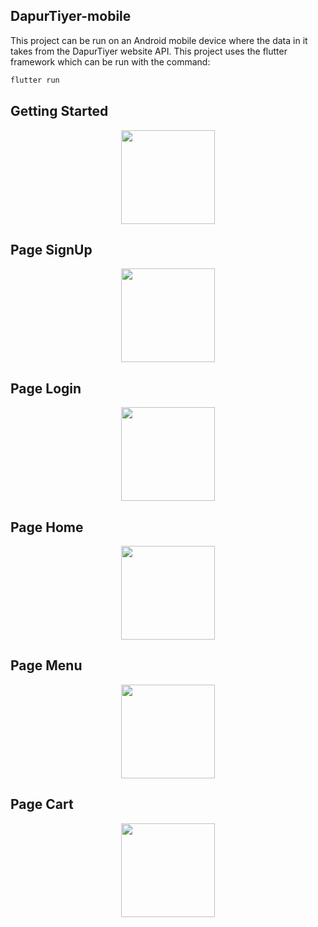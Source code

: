 ## DapurTiyer-mobile

This project can be run on an Android mobile device where the data in it takes from the DapurTiyer website API.
This project uses the flutter framework which can be run with the command:

```bash
flutter run
```


## Getting Started

<p align="center">
  <img src="https://github.com/hella001/DapurTiyer-mobile/blob/master/assets/images/splash.png" width="150" title="Page Started" alt="">
</p>

## Page SignUp

<p align="center">
  <img src="https://github.com/hella001/DapurTiyer-mobile/blob/master/assets/images/signup.png" width="150" title="Page SignUp" alt="">
</p>

## Page Login

<p align="center">
  <img src="https://github.com/hella001/DapurTiyer-mobile/blob/master/assets/images/login.png" width="150" title="Page Login" alt="">
</p>

## Page Home

<p align="center">
  <img src="https://github.com/hella001/DapurTiyer-mobile/blob/master/assets/images/home.png" width="150" title="Page Home" alt="">
</p>

## Page Menu

<p align="center">
  <img src="https://github.com/hella001/DapurTiyer-mobile/blob/master/assets/images/menu.png" width="150" title="Page Menu" alt="">
</p>

## Page Cart

<p align="center">
  <img src="https://github.com/hella001/DapurTiyer-mobile/blob/master/assets/images/keranjang.png" width="150" title="Page Cart" alt="">
</p>
